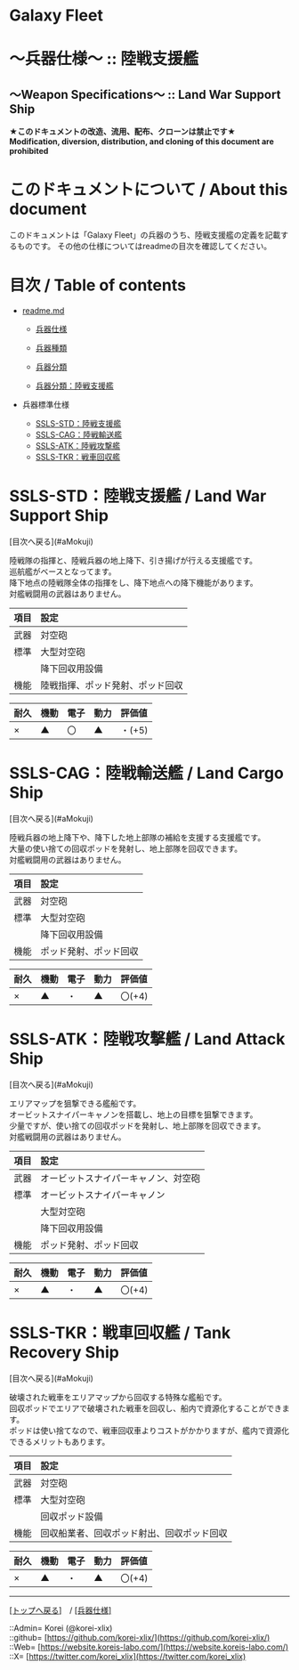 # Galaxy Fleet
  
<h1>～兵器仕様～ :: 陸戦支援艦</h1>  
<h2>～Weapon Specifications～ :: Land War Support Ship</h2>  
  

**★このドキュメントの改造、流用、配布、クローンは禁止です★**  
    **Modification, diversion, distribution, and cloning of this document are prohibited**  
  

<h1 id="aHowto">このドキュメントについて / About this document</h1>  
このドキュメントは「Galaxy Fleet」の兵器のうち、陸戦支援艦の定義を記載するものです。  
その他の仕様についてはreadmeの目次を確認してください。  
  





<h1 id="aMokuji">目次 / Table of contents</h1>  

* [readme.md](/readme.md)
  * [兵器仕様](/unit/readme.md)
  * [兵器種類](/strategypart/readme.md#aUnitKind)
  * [兵器分類](/unit/readme.md#aUnitClass)

  * [兵器分類：陸戦支援艦](/unit/readme.md#aLandWarSupportShip)

* 兵器標準仕様
  * [SSLS-STD：陸戦支援艦](#aLandWarSupportShip)
  * [SSLS-CAG：陸戦輸送艦](#aLandCargoShip)
  * [SSLS-ATK：陸戦攻撃艦](#aLandAttackShip)
  * [SSLS-TKR：戦車回収艦](#aTankRecoveryShip)
  





<h1 id="aLandWarSupportShip">SSLS-STD：陸戦支援艦 / Land War Support Ship</h1>  
[目次へ戻る](#aMokuji)  
  

陸戦隊の指揮と、陸戦兵器の地上降下、引き揚げが行える支援艦です。  
巡航艦がベースとなってます。  
降下地点の陸戦隊全体の指揮をし、降下地点への降下機能があります。  
対艦戦闘用の武器はありません。  

|項目  |設定  |
|:--|:--|
|武器  |対空砲  |
|標準  |大型対空砲  |
|      |降下回収用設備  |
|機能  |陸戦指揮、ポッド発射、ポッド回収  |

|耐久  |機動  |電子  |動力  |評価値    |
|:--|:--|:--|:--|:--|
| ×   | ▲   | 〇   | ▲   | ・(+5)   |
  





<h1 id="aLandCargoShip">SSLS-CAG：陸戦輸送艦 / Land Cargo Ship</h1>  
[目次へ戻る](#aMokuji)  
  

陸戦兵器の地上降下や、降下した地上部隊の補給を支援する支援艦です。  
大量の使い捨ての回収ポッドを発射し、地上部隊を回収できます。  
対艦戦闘用の武器はありません。  

|項目  |設定  |
|:--|:--|
|武器  |対空砲  |
|標準  |大型対空砲  |
|      |降下回収用設備  |
|機能  |ポッド発射、ポッド回収  |

|耐久  |機動  |電子  |動力  |評価値    |
|:--|:--|:--|:--|:--|
| ×   | ▲   | ・   | ▲   | 〇(+4)   |
  





<h1 id="aLandAttackShip">SSLS-ATK：陸戦攻撃艦 / Land Attack Ship</h1>  
[目次へ戻る](#aMokuji)  
  

エリアマップを狙撃できる艦船です。  
オービットスナイパーキャノンを搭載し、地上の目標を狙撃できます。  
少量ですが、使い捨ての回収ポッドを発射し、地上部隊を回収できます。  
対艦戦闘用の武器はありません。  

|項目  |設定  |
|:--|:--|
|武器  |オービットスナイパーキャノン、対空砲  |
|標準  |オービットスナイパーキャノン  |
|      |大型対空砲  |
|      |降下回収用設備  |
|機能  |ポッド発射、ポッド回収  |

|耐久  |機動  |電子  |動力  |評価値    |
|:--|:--|:--|:--|:--|
| ×   | ▲   | ・   | ▲   | 〇(+4)   |
  





<h1 id="aTankRecoveryShip">SSLS-TKR：戦車回収艦 / Tank Recovery Ship</h1>  
[目次へ戻る](#aMokuji)  
  

破壊された戦車をエリアマップから回収する特殊な艦船です。  
回収ポッドでエリアで破壊された戦車を回収し、船内で資源化することができます。  
ポッドは使い捨てなので、戦車回収車よりコストがかかりますが、艦内で資源化できるメリットもあります。  

|項目  |設定  |
|:--|:--|
|武器  |対空砲  |
|標準  |大型対空砲  |
|      |回収ポッド設備  |
|機能  |回収船業者、回収ポッド射出、回収ポッド回収  |

|耐久  |機動  |電子  |動力  |評価値    |
|:--|:--|:--|:--|:--|
| ×   | ▲   | ・   | ▲   | 〇(+4)   |
  





***
[[トップへ戻る]](/readme.md)　/
[[兵器仕様]](/unit/readme.md)  
  
::Admin= Korei (@korei-xlix)  
::github= [https://github.com/korei-xlix/](https://github.com/korei-xlix/)  
::Web= [https://website.koreis-labo.com/](https://website.koreis-labo.com/)  
::X= [https://twitter.com/korei_xlix](https://twitter.com/korei_xlix)  
